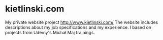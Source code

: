 # kietlinski.com
My private website project
http://www.kietlinski.com/
The website includes descriptions about my job specifications and my experience. I based on projects from Udemy's Michał Maj trainings.
